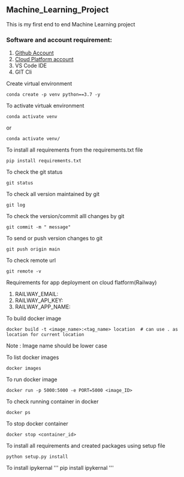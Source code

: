## Machine_Learning_Project
This is my first end to end Machine Learning project

### Software and account requirement:
1. [Github Account](https://github.com/Rajendra9997/Machine_Learning_Project.git)
2. [Cloud Platform account](https://github.com/Rajendra9997/Machine_Learning_Project.git)
3. VS Code IDE
4. GIT Cli

Create virtual environment
```
conda create -p venv python==3.7 -y
```

To activate virtuak environment
```
conda activate venv
```
or
```
conda activate venv/
```
To install all requirements from the requirements.txt file 
```
pip install requirements.txt
```
To check the git status
```
git status
```
To check all version maintained by git
```
git log
```
To check the version/commit alll changes by git
```
git commit -m " message"
```
To send or push version changes to git 
```
git push origin main
```

To check remote url
```
git remote -v
```

Requirements for app deployment on cloud flatform(Railway)
1. RAILWAY_EMAIL:
2. RAILWAY_API_KEY:
3. RAILWAY_APP_NAME:

To build docker image
```
docker build -t <image_name>:<tag_name> location  # can use . as location for current location
```
Note : Image name should be lower case

To list docker images
```
docker images
```
To run docker image
```
docker run -p 5000:5000 -e PORT=5000 <image_ID>
```
To check running container in docker
```
docker ps
```
To stop docker container
```
docker stop <container_id>
```

To install all requirements and created packages using setup file
```
python setup.py install
```

To install ipykernal
'''
pip install ipykernal
'''
